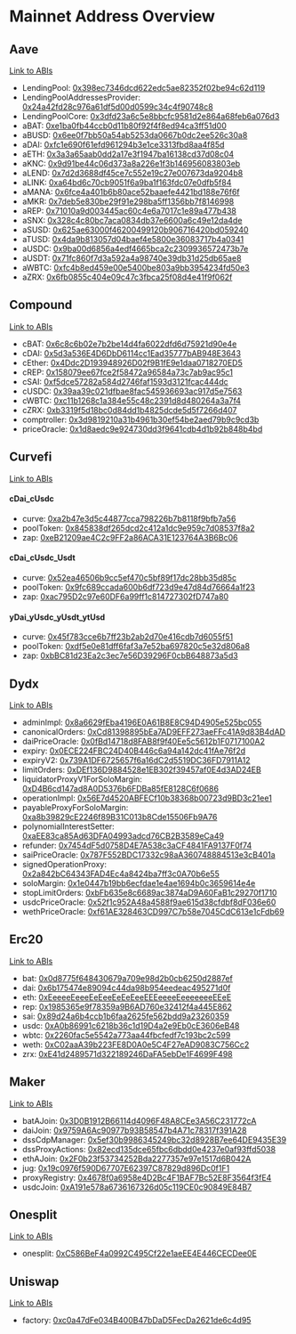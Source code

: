 # Mainnet Address Overview

## Aave

[Link to ABIs](https://github.com/studydefi/money-legos/tree/master/src/aave/abi)


 - LendingPool: [0x398ec7346dcd622edc5ae82352f02be94c62d119](https://etherscan.io/address/0x398ec7346dcd622edc5ae82352f02be94c62d119)
 - LendingPoolAddressesProvider: [0x24a42fd28c976a61df5d00d0599c34c4f90748c8](https://etherscan.io/address/0x24a42fd28c976a61df5d00d0599c34c4f90748c8)
 - LendingPoolCore: [0x3dfd23a6c5e8bbcfc9581d2e864a68feb6a076d3](https://etherscan.io/address/0x3dfd23a6c5e8bbcfc9581d2e864a68feb6a076d3)
 - aBAT: [0xe1ba0fb44ccb0d11b80f92f4f8ed94ca3ff51d00](https://etherscan.io/address/0xe1ba0fb44ccb0d11b80f92f4f8ed94ca3ff51d00)
 - aBUSD: [0x6ee0f7bb50a54ab5253da0667b0dc2ee526c30a8](https://etherscan.io/address/0x6ee0f7bb50a54ab5253da0667b0dc2ee526c30a8)
 - aDAI: [0xfc1e690f61efd961294b3e1ce3313fbd8aa4f85d](https://etherscan.io/address/0xfc1e690f61efd961294b3e1ce3313fbd8aa4f85d)
 - aETH: [0x3a3a65aab0dd2a17e3f1947ba16138cd37d08c04](https://etherscan.io/address/0x3a3a65aab0dd2a17e3f1947ba16138cd37d08c04)
 - aKNC: [0x9d91be44c06d373a8a226e1f3b146956083803eb](https://etherscan.io/address/0x9d91be44c06d373a8a226e1f3b146956083803eb)
 - aLEND: [0x7d2d3688df45ce7c552e19c27e007673da9204b8](https://etherscan.io/address/0x7d2d3688df45ce7c552e19c27e007673da9204b8)
 - aLINK: [0xa64bd6c70cb9051f6a9ba1f163fdc07e0dfb5f84](https://etherscan.io/address/0xa64bd6c70cb9051f6a9ba1f163fdc07e0dfb5f84)
 - aMANA: [0x6fce4a401b6b80ace52baaefe4421bd188e76f6f](https://etherscan.io/address/0x6fce4a401b6b80ace52baaefe4421bd188e76f6f)
 - aMKR: [0x7deb5e830be29f91e298ba5ff1356bb7f8146998](https://etherscan.io/address/0x7deb5e830be29f91e298ba5ff1356bb7f8146998)
 - aREP: [0x71010a9d003445ac60c4e6a7017c1e89a477b438](https://etherscan.io/address/0x71010a9d003445ac60c4e6a7017c1e89a477b438)
 - aSNX: [0x328c4c80bc7aca0834db37e6600a6c49e12da4de](https://etherscan.io/address/0x328c4c80bc7aca0834db37e6600a6c49e12da4de)
 - aSUSD: [0x625ae63000f46200499120b906716420bd059240](https://etherscan.io/address/0x625ae63000f46200499120b906716420bd059240)
 - aTUSD: [0x4da9b813057d04baef4e5800e36083717b4a0341](https://etherscan.io/address/0x4da9b813057d04baef4e5800e36083717b4a0341)
 - aUSDC: [0x9ba00d6856a4edf4665bca2c2309936572473b7e](https://etherscan.io/address/0x9ba00d6856a4edf4665bca2c2309936572473b7e)
 - aUSDT: [0x71fc860f7d3a592a4a98740e39db31d25db65ae8](https://etherscan.io/address/0x71fc860f7d3a592a4a98740e39db31d25db65ae8)
 - aWBTC: [0xfc4b8ed459e00e5400be803a9bb3954234fd50e3](https://etherscan.io/address/0xfc4b8ed459e00e5400be803a9bb3954234fd50e3)
 - aZRX: [0x6fb0855c404e09c47c3fbca25f08d4e41f9f062f](https://etherscan.io/address/0x6fb0855c404e09c47c3fbca25f08d4e41f9f062f)

## Compound

[Link to ABIs](https://github.com/studydefi/money-legos/tree/master/src/compound/abi)


 - cBAT: [0x6c8c6b02e7b2be14d4fa6022dfd6d75921d90e4e](https://etherscan.io/address/0x6c8c6b02e7b2be14d4fa6022dfd6d75921d90e4e)
 - cDAI: [0x5d3a536E4D6DbD6114cc1Ead35777bAB948E3643](https://etherscan.io/address/0x5d3a536E4D6DbD6114cc1Ead35777bAB948E3643)
 - cEther: [0x4Ddc2D193948926D02f9B1fE9e1daa0718270ED5](https://etherscan.io/address/0x4Ddc2D193948926D02f9B1fE9e1daa0718270ED5)
 - cREP: [0x158079ee67fce2f58472a96584a73c7ab9ac95c1](https://etherscan.io/address/0x158079ee67fce2f58472a96584a73c7ab9ac95c1)
 - cSAI: [0xf5dce57282a584d2746faf1593d3121fcac444dc](https://etherscan.io/address/0xf5dce57282a584d2746faf1593d3121fcac444dc)
 - cUSDC: [0x39aa39c021dfbae8fac545936693ac917d5e7563](https://etherscan.io/address/0x39aa39c021dfbae8fac545936693ac917d5e7563)
 - cWBTC: [0xc11b1268c1a384e55c48c2391d8d480264a3a7f4](https://etherscan.io/address/0xc11b1268c1a384e55c48c2391d8d480264a3a7f4)
 - cZRX: [0xb3319f5d18bc0d84dd1b4825dcde5d5f7266d407](https://etherscan.io/address/0xb3319f5d18bc0d84dd1b4825dcde5d5f7266d407)
 - comptroller: [0x3d9819210a31b4961b30ef54be2aed79b9c9cd3b](https://etherscan.io/address/0x3d9819210a31b4961b30ef54be2aed79b9c9cd3b)
 - priceOracle: [0x1d8aedc9e924730dd3f9641cdb4d1b92b848b4bd](https://etherscan.io/address/0x1d8aedc9e924730dd3f9641cdb4d1b92b848b4bd)

## Curvefi

[Link to ABIs](https://github.com/studydefi/money-legos/tree/master/src/curvefi/abi)

#### cDai_cUsdc


 - curve: [0xa2b47e3d5c44877cca798226b7b8118f9bfb7a56](https://etherscan.io/address/0xa2b47e3d5c44877cca798226b7b8118f9bfb7a56)
 - poolToken: [0x845838df265dcd2c412a1dc9e959c7d08537f8a2](https://etherscan.io/address/0x845838df265dcd2c412a1dc9e959c7d08537f8a2)
 - zap: [0xeB21209ae4C2c9FF2a86ACA31E123764A3B6Bc06](https://etherscan.io/address/0xeB21209ae4C2c9FF2a86ACA31E123764A3B6Bc06)

#### cDai_cUsdc_Usdt


 - curve: [0x52ea46506b9cc5ef470c5bf89f17dc28bb35d85c](https://etherscan.io/address/0x52ea46506b9cc5ef470c5bf89f17dc28bb35d85c)
 - poolToken: [0x9fc689ccada600b6df723d9e47d84d76664a1f23](https://etherscan.io/address/0x9fc689ccada600b6df723d9e47d84d76664a1f23)
 - zap: [0xac795D2c97e60DF6a99ff1c814727302fD747a80](https://etherscan.io/address/0xac795D2c97e60DF6a99ff1c814727302fD747a80)

#### yDai_yUsdc_yUsdt_ytUsd


 - curve: [0x45f783cce6b7ff23b2ab2d70e416cdb7d6055f51](https://etherscan.io/address/0x45f783cce6b7ff23b2ab2d70e416cdb7d6055f51)
 - poolToken: [0xdf5e0e81dff6faf3a7e52ba697820c5e32d806a8](https://etherscan.io/address/0xdf5e0e81dff6faf3a7e52ba697820c5e32d806a8)
 - zap: [0xbBC81d23Ea2c3ec7e56D39296F0cbB648873a5d3](https://etherscan.io/address/0xbBC81d23Ea2c3ec7e56D39296F0cbB648873a5d3)

## Dydx

[Link to ABIs](https://github.com/studydefi/money-legos/tree/master/src/dydx/abi)


 - adminImpl: [0x8a6629fEba4196E0A61B8E8C94D4905e525bc055](https://etherscan.io/address/0x8a6629fEba4196E0A61B8E8C94D4905e525bc055)
 - canonicalOrders: [0xCd81398895bEa7AD9EFF273aeFFc41A9d83B4dAD](https://etherscan.io/address/0xCd81398895bEa7AD9EFF273aeFFc41A9d83B4dAD)
 - daiPriceOracle: [0x0fBd14718d8FAB8f9f40Ee5c5612b1F0717100A2](https://etherscan.io/address/0x0fBd14718d8FAB8f9f40Ee5c5612b1F0717100A2)
 - expiry: [0x0ECE224FBC24D40B446c6a94a142dc41fAe76f2d](https://etherscan.io/address/0x0ECE224FBC24D40B446c6a94a142dc41fAe76f2d)
 - expiryV2: [0x739A1DF6725657f6a16dC2d5519DC36FD7911A12](https://etherscan.io/address/0x739A1DF6725657f6a16dC2d5519DC36FD7911A12)
 - limitOrders: [0xDEf136D9884528e1EB302f39457af0E4d3AD24EB](https://etherscan.io/address/0xDEf136D9884528e1EB302f39457af0E4d3AD24EB)
 - liquidatorProxyV1ForSoloMargin: [0xD4B6cd147ad8A0D5376b6FDBa85fE8128C6f0686](https://etherscan.io/address/0xD4B6cd147ad8A0D5376b6FDBa85fE8128C6f0686)
 - operationImpl: [0x56E7d4520ABFECf10b38368b00723d9BD3c21ee1](https://etherscan.io/address/0x56E7d4520ABFECf10b38368b00723d9BD3c21ee1)
 - payableProxyForSoloMargin: [0xa8b39829cE2246f89B31C013b8Cde15506Fb9A76](https://etherscan.io/address/0xa8b39829cE2246f89B31C013b8Cde15506Fb9A76)
 - polynomialInterestSetter: [0xaEE83ca85Ad63DFA04993adcd76CB2B3589eCa49](https://etherscan.io/address/0xaEE83ca85Ad63DFA04993adcd76CB2B3589eCa49)
 - refunder: [0x7454dF5d0758D4E7A538c3aCF4841FA9137F0f74](https://etherscan.io/address/0x7454dF5d0758D4E7A538c3aCF4841FA9137F0f74)
 - saiPriceOracle: [0x787F552BDC17332c98aA360748884513e3cB401a](https://etherscan.io/address/0x787F552BDC17332c98aA360748884513e3cB401a)
 - signedOperationProxy: [0x2a842bC64343FAD4Ec4a8424ba7ff3c0A70b6e55](https://etherscan.io/address/0x2a842bC64343FAD4Ec4a8424ba7ff3c0A70b6e55)
 - soloMargin: [0x1e0447b19bb6ecfdae1e4ae1694b0c3659614e4e](https://etherscan.io/address/0x1e0447b19bb6ecfdae1e4ae1694b0c3659614e4e)
 - stopLimitOrders: [0xbFb635e8c6689ac3874aD9A60FaB1c29270f1710](https://etherscan.io/address/0xbFb635e8c6689ac3874aD9A60FaB1c29270f1710)
 - usdcPriceOracle: [0x52f1c952A48a4588f9ae615d38cfdbf8dF036e60](https://etherscan.io/address/0x52f1c952A48a4588f9ae615d38cfdbf8dF036e60)
 - wethPriceOracle: [0xf61AE328463CD997C7b58e7045CdC613e1cFdb69](https://etherscan.io/address/0xf61AE328463CD997C7b58e7045CdC613e1cFdb69)

## Erc20

[Link to ABIs](https://github.com/studydefi/money-legos/tree/master/src/erc20/abi)


 - bat: [0x0d8775f648430679a709e98d2b0cb6250d2887ef](https://etherscan.io/address/0x0d8775f648430679a709e98d2b0cb6250d2887ef)
 - dai: [0x6b175474e89094c44da98b954eedeac495271d0f](https://etherscan.io/address/0x6b175474e89094c44da98b954eedeac495271d0f)
 - eth: [0xEeeeeEeeeEeEeeEeEeEeeEEEeeeeEeeeeeeeEEeE](https://etherscan.io/address/0xEeeeeEeeeEeEeeEeEeEeeEEEeeeeEeeeeeeeEEeE)
 - rep: [0x1985365e9f78359a9B6AD760e32412f4a445E862](https://etherscan.io/address/0x1985365e9f78359a9B6AD760e32412f4a445E862)
 - sai: [0x89d24a6b4ccb1b6faa2625fe562bdd9a23260359](https://etherscan.io/address/0x89d24a6b4ccb1b6faa2625fe562bdd9a23260359)
 - usdc: [0xA0b86991c6218b36c1d19D4a2e9Eb0cE3606eB48](https://etherscan.io/address/0xA0b86991c6218b36c1d19D4a2e9Eb0cE3606eB48)
 - wbtc: [0x2260fac5e5542a773aa44fbcfedf7c193bc2c599](https://etherscan.io/address/0x2260fac5e5542a773aa44fbcfedf7c193bc2c599)
 - weth: [0xC02aaA39b223FE8D0A0e5C4F27eAD9083C756Cc2](https://etherscan.io/address/0xC02aaA39b223FE8D0A0e5C4F27eAD9083C756Cc2)
 - zrx: [0xE41d2489571d322189246DaFA5ebDe1F4699F498](https://etherscan.io/address/0xE41d2489571d322189246DaFA5ebDe1F4699F498)

## Maker

[Link to ABIs](https://github.com/studydefi/money-legos/tree/master/src/maker/abi)


 - batAJoin: [0x3D0B1912B66114d4096F48A8CEe3A56C231772cA](https://etherscan.io/address/0x3D0B1912B66114d4096F48A8CEe3A56C231772cA)
 - daiJoin: [0x9759A6Ac90977b93B58547b4A71c78317f391A28](https://etherscan.io/address/0x9759A6Ac90977b93B58547b4A71c78317f391A28)
 - dssCdpManager: [0x5ef30b9986345249bc32d8928B7ee64DE9435E39](https://etherscan.io/address/0x5ef30b9986345249bc32d8928B7ee64DE9435E39)
 - dssProxyActions: [0x82ecd135dce65fbc6dbdd0e4237e0af93ffd5038](https://etherscan.io/address/0x82ecd135dce65fbc6dbdd0e4237e0af93ffd5038)
 - ethAJoin: [0x2F0b23f53734252Bda2277357e97e1517d6B042A](https://etherscan.io/address/0x2F0b23f53734252Bda2277357e97e1517d6B042A)
 - jug: [0x19c0976f590D67707E62397C87829d896Dc0f1F1](https://etherscan.io/address/0x19c0976f590D67707E62397C87829d896Dc0f1F1)
 - proxyRegistry: [0x4678f0a6958e4D2Bc4F1BAF7Bc52E8F3564f3fE4](https://etherscan.io/address/0x4678f0a6958e4D2Bc4F1BAF7Bc52E8F3564f3fE4)
 - usdcJoin: [0xA191e578a6736167326d05c119CE0c90849E84B7](https://etherscan.io/address/0xA191e578a6736167326d05c119CE0c90849E84B7)

## Onesplit

[Link to ABIs](https://github.com/studydefi/money-legos/tree/master/src/onesplit/abi)


 - onesplit: [0xC586BeF4a0992C495Cf22e1aeEE4E446CECDee0E](https://etherscan.io/address/0xC586BeF4a0992C495Cf22e1aeEE4E446CECDee0E)

## Uniswap

[Link to ABIs](https://github.com/studydefi/money-legos/tree/master/src/uniswap/abi)


 - factory: [0xc0a47dFe034B400B47bDaD5FecDa2621de6c4d95](https://etherscan.io/address/0xc0a47dFe034B400B47bDaD5FecDa2621de6c4d95)

